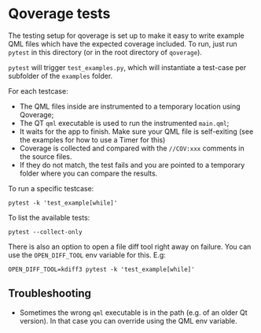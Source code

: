 # Qoverage tests

The testing setup for qoverage is set up to make it easy to write example QML files which have the expected coverage included.
To run, just run `pytest` in this directory (or in the root directory of `qoverage`).

`pytest` will trigger `test_examples.py`, which will instantiate a test-case per subfolder of the `examples` folder.

For each testcase:

* The QML files inside are instrumented to a temporary location using Qoverage;
* The QT `qml` executable is used to run the instrumented `main.qml`;
* It waits for the app to finish. Make sure your QML file is self-exiting (see the examples for how to use a Timer for this)
* Coverage is collected and compared with the `//COV:xxx` comments in the source files.
* If they do not match, the test fails and you are pointed to a temporary folder where you can compare the results.

To run a specific testcase:

```
pytest -k 'test_example[while]'
```

To list the available tests:

```
pytest --collect-only
```

There is also an option to open a file diff tool right away on failure. You can use the `OPEN_DIFF_TOOL` env variable for this. E.g:

```
OPEN_DIFF_TOOL=kdiff3 pytest -k 'test_example[while]'
```

## Troubleshooting

* Sometimes the wrong `qml` executable is in the path (e.g. of an older Qt version). In that case you can override using the QML env variable.
